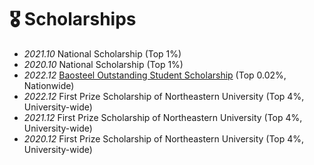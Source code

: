 # 🎖 Scholarships
- *2021.10* National Scholarship (Top 1%)
- *2020.10* National Scholarship (Top 1%)
- *2022.12* [Baosteel Outstanding Student Scholarship](https://www.bsef.baosteel.com/) (Top 0.02%, Nationwide)
- *2022.12* First Prize Scholarship of Northeastern University  (Top 4%, University-wide)
- *2021.12* First Prize Scholarship of Northeastern University  (Top 4%, University-wide)
- *2020.12* First Prize Scholarship of Northeastern University  (Top 4%, University-wide)

